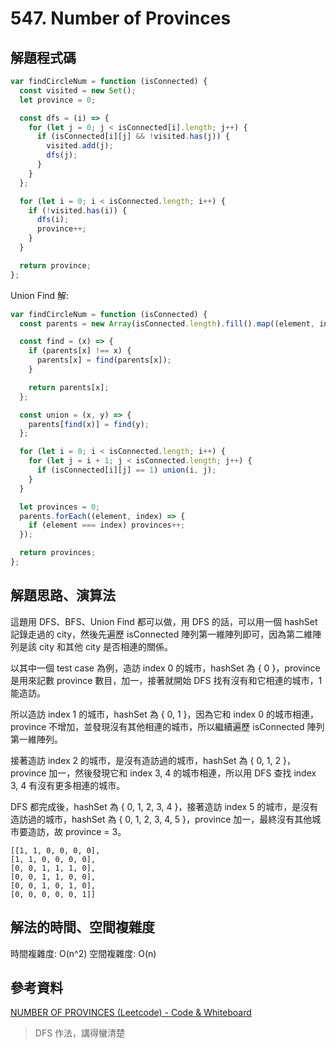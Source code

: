 # 547. Number of Provinces

## 解題程式碼

```javascript
var findCircleNum = function (isConnected) {
  const visited = new Set();
  let province = 0;

  const dfs = (i) => {
    for (let j = 0; j < isConnected[i].length; j++) {
      if (isConnected[i][j] && !visited.has(j)) {
        visited.add(j);
        dfs(j);
      }
    }
  };

  for (let i = 0; i < isConnected.length; i++) {
    if (!visited.has(i)) {
      dfs(i);
      province++;
    }
  }

  return province;
};
```

Union Find 解:

```javascript
var findCircleNum = function (isConnected) {
  const parents = new Array(isConnected.length).fill().map((element, index) => index);

  const find = (x) => {
    if (parents[x] !== x) {
      parents[x] = find(parents[x]);
    }

    return parents[x];
  };

  const union = (x, y) => {
    parents[find(x)] = find(y);
  };

  for (let i = 0; i < isConnected.length; i++) {
    for (let j = i + 1; j < isConnected.length; j++) {
      if (isConnected[i][j] == 1) union(i, j);
    }
  }

  let provinces = 0;
  parents.forEach((element, index) => {
    if (element === index) provinces++;
  });

  return provinces;
};
```

## 解題思路、演算法

這題用 DFS、BFS、Union Find 都可以做，用 DFS 的話，可以用一個 hashSet 記錄走過的 city，然後先遍歷 isConnected 陣列第一維陣列即可，因為第二維陣列是該 city 和其他 city 是否相連的關係。

以其中一個 test case 為例，造訪 index 0 的城市，hashSet 為 { 0 }，province 是用來記數 province 數目，加一，接著就開始 DFS 找有沒有和它相連的城市，1 能造訪。

所以造訪 index 1 的城市，hashSet 為 { 0, 1 }，因為它和 index 0 的城市相連，province 不增加，並發現沒有其他相連的城市，所以繼續遍歷 isConnected 陣列第一維陣列。

接著造訪 index 2 的城市，是沒有造訪過的城市，hashSet 為 { 0, 1, 2 }，province 加一，然後發現它和 index 3, 4 的城市相連，所以用 DFS 查找 index 3, 4 有沒有更多相連的城市。

DFS 都完成後，hashSet 為 { 0, 1, 2, 3, 4 }，接著造訪 index 5 的城市，是沒有造訪過的城市，hashSet 為 { 0, 1, 2, 3, 4, 5 }，province 加一，最終沒有其他城市要造訪，故 province = 3。

```
[[1, 1, 0, 0, 0, 0],
[1, 1, 0, 0, 0, 0],
[0, 0, 1, 1, 1, 0],
[0, 0, 1, 1, 0, 0],
[0, 0, 1, 0, 1, 0],
[0, 0, 0, 0, 0, 1]]
```

## 解法的時間、空間複雜度

時間複雜度: O(n^2)
空間複雜度: O(n)

## 參考資料

[NUMBER OF PROVINCES (Leetcode) - Code & Whiteboard](https://youtu.be/S5UUvCTM0V4)

> DFS 作法，講得蠻清楚
